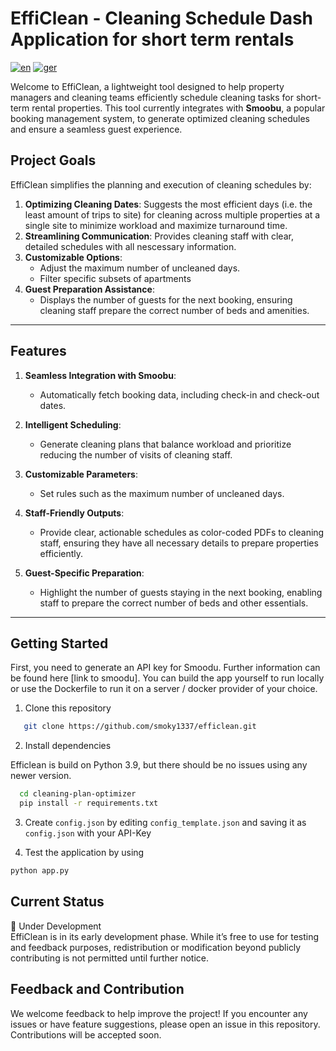 # EffiClean - Cleaning Schedule Dash Application for short term rentals
[![en](https://img.shields.io/badge/lang-en-red.svg)](https://github.com/jonatasemidio/multilanguage-readme-pattern/blob/master/README.md)
[![ger](https://img.shields.io/badge/lang-ger-green.svg)](https://github.com/jonatasemidio/multilanguage-readme-pattern/blob/master/README.md)

Welcome to EffiClean, a lightweight tool designed to help property managers and cleaning teams efficiently schedule cleaning tasks for short-term rental properties. This tool currently integrates with **Smoobu**, a popular booking management system, to generate optimized cleaning schedules and ensure a seamless guest experience.

## **Project Goals**

EffiClean simplifies the planning and execution of cleaning schedules by:
1. **Optimizing Cleaning Dates**: Suggests the most efficient days (i.e. the least amount of trips to site) for cleaning across multiple properties at a single site to minimize workload and maximize turnaround time.
2. **Streamlining Communication**: Provides cleaning staff with clear, detailed schedules with all nescessary information.
3. **Customizable Options**:
   - Adjust the maximum number of uncleaned days.
   - Filter specific subsets of apartments
4. **Guest Preparation Assistance**:
   - Displays the number of guests for the next booking, ensuring cleaning staff prepare the correct number of beds and amenities.

---

## **Features**

1. **Seamless Integration with Smoobu**:
   - Automatically fetch booking data, including check-in and check-out dates.

2. **Intelligent Scheduling**:
   - Generate cleaning plans that balance workload and prioritize reducing the number of visits of cleaning staff.

3. **Customizable Parameters**:
   - Set rules such as the maximum number of uncleaned days.

4. **Staff-Friendly Outputs**:
   - Provide clear, actionable schedules as color-coded PDFs to cleaning staff, ensuring they have all necessary details to prepare properties efficiently.

5. **Guest-Specific Preparation**:
   - Highlight the number of guests staying in the next booking, enabling staff to prepare the correct number of beds and other essentials.
---

## **Getting Started**

First, you need to generate an API key for Smoodu. Further information can be found here [link to smoodu].
You can build the app yourself to run locally or use the Dockerfile to run it on a server / docker provider of your choice.  

1. Clone this repository
```bash
   git clone https://github.com/smoky1337/efficlean.git
```
2. Install dependencies  

Efficlean is build on Python 3.9, but there should be no issues using any newer version. 
```bash
  cd cleaning-plan-optimizer
  pip install -r requirements.txt
```
3. Create `config.json` by editing `config_template.json` and saving it  as `config.json` with your API-Key  


4. Test the application by using
````bash
python app.py
````

## Current Status
🚧 Under Development  
EffiClean is in its early development phase. While it’s free to use for testing and feedback purposes, redistribution or modification beyond publicly contributing is not permitted until further notice.


## Feedback and Contribution
We welcome feedback to help improve the project! If you encounter any issues or have feature suggestions, please open an issue in this repository. Contributions will be accepted soon. 